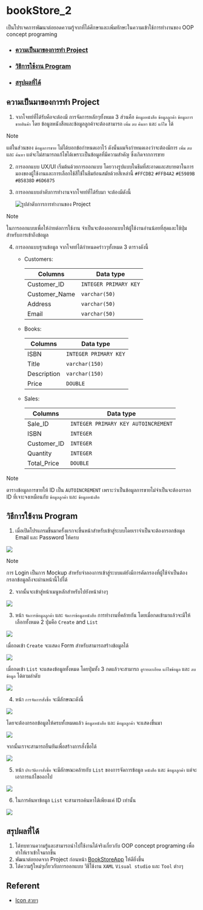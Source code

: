 # bookStore_2
 เป็นโปรเจคการพัฒนาต่อยอดความรู้จากที่ได้ศึกษาและเพิ่มทักษะในความเข้าใช้การทำงานของ OOP concept programing 

 - ### [ความเป็นมาของการทำ Project](#ความเป็นมาของการทำ-project)
 - ### [วิธีการใช้งาน Program](#วิธีการใช้งาน-program)
 - ### [สรุปผลที่ได้](#สรุปผลที่ได้)


## ความเป็นมาของการทำ Project 
1. จากโจทย์ที่ได้รับคือจะต้องมี การจัดการหลักๆทั้งหมด 3 ส่วนคือ
`ข้อมูลหนังสือ` `ข้อมูลลูกค้า` `ข้อมูลการขายสินค้า` โดย ข้อมูลหนังสือและข้อมูลลูกค้าจะต้องสามารถ `เพิ่ม` `ลบ` `ค้นหา` และ `แก้ไข` ได้ 

> [!NOTE]
> แต่ในส่วนของ `ข้อมูลการขาย` ไม่ได้บอกข้อกำหนดเอาไว้ ดังนั้นผมจึงกำหนดเองว่าจะต้องมีการ `เพิ่ม` `ลบ` และ `ค้นหา` แต่จะไม่สามารถแก้ไขได้เพราะเป็นข้อมูลที่มีความสำคัญ ซึ่งเกิดจากการขาย

2. การออกแบบ UX/UI เริ่มต้นด้วยการออกแบบ โดยวางรูปแบบในธีมที่สะอาดและสบายตาในการมองของผู้ใช้งานและการเลือกใช้สีใช้ในธีมย้อนสมัยด้วยสีเหล่านี้ 
`#FFCDB2` `#FFB4A2` `#E5989B` `#B5838D` `#6D6875`

3. การออกแบบลำดับการทำงานจากโจทย์ที่ได้รับมา จะต้องมีดังนี้

    ![รูปลำดับการการทำงานของ Project ](./BookStoreApp/images/page_designing.png)
    
> [!NOTE]
> ในการออกแบบเพื่อให้ง่ายต่อการใช้งาน จำเป็นจะต้องออกแบบให้ผู้ใช้งานอ่านน้อยที่สุดและใช้ปุ่มสำหรับการเข้าถึงข้อมูล

4. การออกแบบฐานข้อมูล จากโจทย์ได้กำหนดคร่าวๆทั้งหมด 3 ตารางดังนี้

    - Customers:

        | Columns | Data type |
        | ---- | ---- |
        | Customer_ID | `INTEGER PRIMARY KEY` |
        | Customer_Name | `varchar(50)` |
        | Address | `varchar(50)` |
        | Email | `varchar(50)` |

    - Books:

        | Columns | Data type |
        | ---- | ---- |
        | ISBN | `INTEGER PRIMARY KEY` |
        | Title | `varchar(150)` |
        | Description | `varchar(150)` |
        | Price | `DOUBLE` |

    - Sales:

        | Columns | Data type |
        | ---- | ---- |
        | Sale_ID | `INTEGER PRIMARY KEY AUTOINCREMENT` |
        | ISBN | `INTEGER` |
        | Customer_ID | `INTEGER` |
        | Quantity | `INTEGER` |
        | Total_Price | `DOUBLE` |

>[!NOTE]
>ตารางข้อมูลการขายให้ ID เป็น `AUTOINCREMENT` เพราะว่าเป็นข้อมูลการขายไม่จำเป็นจะต้องกรอก ID ที่เจาะจงเหมือนกับ `ข้อมูลลูกค้า` และ `ข้อมูลหนังสือ`

## วิธีการใช้งาน Program

1. เมื่อเปิดโปรแกรมขึ้นมาครั้งแรกจะขึ้นหน้าสำหรับเข้าสู่ระบบโดยเราจำเป็นจะต้องกรอกข้อมูล Email และ Password ให้ครบ

<!-- รูป -->
![](./BookStoreApp/images/howTo_1.png)

> [!NOTE]
> การ Login เป็นการ Mockup สำหรับจำลองการเข้าสู่ระบบแต่ยังมีการคัดกรองที่ผู้ใช้จำเป็นต้องกรอกข้อมูลถึงจะผ่านหน้านี้ไปได้

2. จากนั้นจะเข้าสู่หน้าเมนูหลักสำหรับไปยังหน้าต่างๆ

<!-- รูป -->
![](./BookStoreApp/images/howTo_2.png)

3. หน้า `จัดการข้อมูลลูกค้า` และ `จัดการข้อมูลหนังสือ` การทำงานที่คล้ายกัน โดยเมื่อกดเข้ามาแล้วจะมีให้เลือกทั้งหมด 2 ปุ่มคือ `Create` and `List`

<!-- image -->
![](./BookStoreApp/images/howTo_3.png)

เมื่อกดเข้า `Create` จะแสดง Form สำหรับสามารถสร้างข้อมูลได้

<!-- รูป -->
![](./BookStoreApp/images/howTo_3_1.png)

เมื่อกดเข้า `List` จะแสดงข้อมูลทั้งหมด โดยปุ่มทั้ง 3 กดแล้วจะสามารถ `ดูรายละเอียด` `แก้ไขข้อมูล` และ `ลบข้อมูล` ได้ตามลำดับ

<!-- รูป -->
![](./BookStoreApp/images/howTo_3_2.png)

4. หน้า `การจัดการสั่งซื้อ` จะมีลักษณะดังนี้

<!-- รูป -->
![](./BookStoreApp/images/howTo_4.png)

โดยจะต้องกรอกข้อมูลให้ครบทั้งหมดแล้ว `ข้อมูลหนังสือ` และ `ข้อมูลลูกค้า` จะแสดงขึ้นมา

<!-- รูป -->
![](./BookStoreApp/images/howTo_4_1.png)

จากนั้นเราจะสามารถยืนยันเพื่อสร้างการสั่งซื้อได้

<!-- รูป -->
![](./BookStoreApp/images/howTo_4_2.png)

5. หน้า `ประวัติการสั่งซื้อ` จะมีลักษณะคล้ายกับ `List` ของการจัดการข้อมูล `หนังสือ` และ `ข้อมูลลูกค้า` แต่จะเอาการแก้ไขออกไป

<!-- รูป -->
![](./BookStoreApp/images/howTo_5.png)

6. ในการค้นหาข้อมูล `List` จะสามารถค้นหาได้เพียงแค่ ID เท่านั้น

<!-- รูป -->
![](./BookStoreApp/images/howTo_6.png)

## สรุปผลที่ได้

1. ได้ทบทวนความรู้และสามารถนำไปใช้งานได้จริงเกี่ยวกับ OOP concept programing เพื่อทำให้เราเข้าใจมากขึ้น
2. พัฒนาต่อยอดจาก Project ก่อนหน้า [BookStoreApp](https://github.com/Phiraphat0123/BookStoreApp) ให้ดียิ่งขึ้น
3. ได้ความรู้ใหม่ๆเกี่ยวกับการออกแบบ วิธีใช้งาน `XAML` `Visual studio` และ `Tool` ต่างๆ


## Referent
 - [Icon สวยๆ](https://www.flaticon.com/)